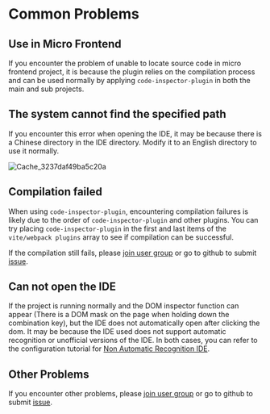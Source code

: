 # Common Problems

## Use in Micro Frontend

If you encounter the problem of unable to locate source code in micro frontend project, it is because the plugin relies on the compilation process and can be used normally by applying `code-inspector-plugin` in both the main and sub projects.

## The system cannot find the specified path

If you encounter this error when opening the IDE, it may be because there is a Chinese directory in the IDE directory. Modify it to an English directory to use it normally.

![Cache_3237daf49ba5c20a](https://github.com/zh-lx/code-inspector/assets/73059627/a6883758-27e1-474d-87a4-32e1cfd013d0)

## Compilation failed

When using `code-inspector-plugin`, encountering compilation failures is likely due to the order of `code-inspector-plugin` and other plugins. You can try placing `code-inspector-plugin` in the first and last items of the `vite/webpack plugins` array to see if compilation can be successful.

If the compilation still fails, please [join user group](/more/feedback) or go to github to submit [issue](https://github.com/zh-lx/code-inspector/issues).

## Can not open the IDE

If the project is running normally and the DOM inspector function can appear (There is a DOM mask on the page when holding down the combination key), but the IDE does not automatically open after clicking the dom. It may be because the IDE used does not support automatic recognition or unofficial versions of the IDE. In both cases, you can refer to the configuration tutorial for [Non Automatic Recognition IDE](/guide/ide.html#non_automatic_recognition_ide).

## Other Problems

If you encounter other problems, please [join user group](/more/feedback) or go to github to submit [issue](https://github.com/zh-lx/code-inspector/issues).
